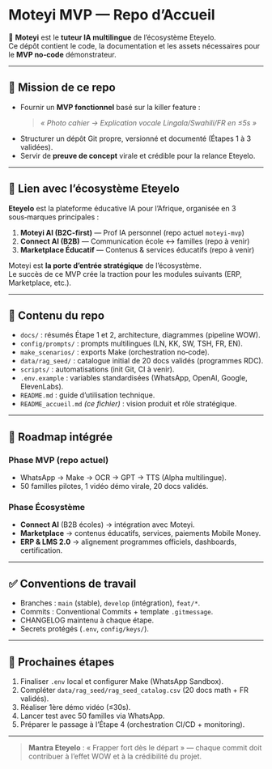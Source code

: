 # Moteyi MVP — Repo d’Accueil

🚀 **Moteyi** est le **tuteur IA multilingue** de l’écosystème Eteyelo.  
Ce dépôt contient le code, la documentation et les assets nécessaires pour le **MVP no‑code** démonstrateur.

---

## 🎯 Mission de ce repo

- Fournir un **MVP fonctionnel** basé sur la killer feature :
  > *« Photo cahier → Explication vocale Lingala/Swahili/FR en ≤5s »*
- Structurer un dépôt Git propre, versionné et documenté (Étapes 1 à 3 validées).
- Servir de **preuve de concept** virale et crédible pour la relance Eteyelo.

---

## 🔗 Lien avec l’écosystème Eteyelo

**Eteyelo** est la plateforme éducative IA pour l’Afrique, organisée en 3 sous‑marques principales :

1. **Moteyi AI (B2C-first)** — Prof IA personnel (repo actuel `moteyi-mvp`)
2. **Connect AI (B2B)** — Communication école ↔ familles (repo à venir)
3. **Marketplace Éducatif** — Contenus & services éducatifs (repo à venir)

Moteyi est **la porte d’entrée stratégique** de l’écosystème.  
Le succès de ce MVP crée la traction pour les modules suivants (ERP, Marketplace, etc.).

---

## 🧱 Contenu du repo

- `docs/` : résumés Étape 1 et 2, architecture, diagrammes (pipeline WOW).  
- `config/prompts/` : prompts multilingues (LN, KK, SW, TSH, FR, EN).  
- `make_scenarios/` : exports Make (orchestration no‑code).  
- `data/rag_seed/` : catalogue initial de 20 docs validés (programmes RDC).  
- `scripts/` : automatisations (init Git, CI à venir).  
- `.env.example` : variables standardisées (WhatsApp, OpenAI, Google, ElevenLabs).  
- `README.md` : guide d’utilisation technique.  
- `README_accueil.md` *(ce fichier)* : vision produit et rôle stratégique.

---

## 🚀 Roadmap intégrée

### Phase MVP (repo actuel)
- WhatsApp → Make → OCR → GPT → TTS (Alpha multilingue).  
- 50 familles pilotes, 1 vidéo démo virale, 20 docs validés.

### Phase Écosystème
- **Connect AI** (B2B écoles) → intégration avec Moteyi.  
- **Marketplace** → contenus éducatifs, services, paiements Mobile Money.  
- **ERP & LMS 2.0** → alignement programmes officiels, dashboards, certification.

---

## ✅ Conventions de travail

- Branches : `main` (stable), `develop` (intégration), `feat/*`.  
- Commits : Conventional Commits + template `.gitmessage`.  
- CHANGELOG maintenu à chaque étape.  
- Secrets protégés (`.env`, `config/keys/`).

---

## 📌 Prochaines étapes

1. Finaliser `.env` local et configurer Make (WhatsApp Sandbox).  
2. Compléter `data/rag_seed/rag_seed_catalog.csv` (20 docs math + FR validés).  
3. Réaliser 1ère démo vidéo (≤30s).  
4. Lancer test avec 50 familles via WhatsApp.  
5. Préparer le passage à l’Étape 4 (orchestration CI/CD + monitoring).

---

> **Mantra Eteyelo** : « Frapper fort dès le départ » — chaque commit doit contribuer à l’effet WOW et à la crédibilité du projet.
